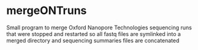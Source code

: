 # mergeONTruns
Small program to merge Oxford Nanopore Technologies sequencing runs that were stopped and restarted so all fastq files are symlinked into a merged directory and sequencing summaries files are concatenated
